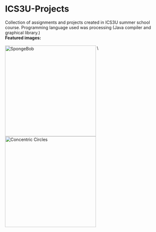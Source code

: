
# ICS3U-Projects
Collection of assignments and projects created in ICS3U summer school course. Programming language used was processing (Java compiler and graphical library.)
<br>
**Featured images:**
<br><br>
<img alt="SpongeBob" align="left" width="300" src="https://i.ibb.co/WkgH6KC/Screenshot-302.png">
\\
<img alt="Concentric Circles" align="left" width="300" src="https://i.ibb.co/7RVLVqF/Screenshot-310.png">



